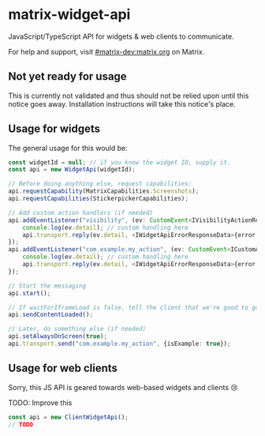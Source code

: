 # matrix-widget-api
JavaScript/TypeScript API for widgets &amp; web clients to communicate.

For help and support, visit [#matrix-dev:matrix.org](https://matrix.to/#/#matrix-dev:matrix.org) on Matrix.

## Not yet ready for usage

This is currently not validated and thus should not be relied upon until this notice goes away. Installation
instructions will take this notice's place.

## Usage for widgets

The general usage for this would be:

```typescript
const widgetId = null; // if you know the widget ID, supply it.
const api = new WidgetApi(widgetId);

// Before doing anything else, request capabilities:
api.requestCapability(MatrixCapabilities.Screenshots);
api.requestCapabilities(StickerpickerCapabilities);

// Add custom action handlers (if needed)
api.addEventListener("visibility", (ev: CustomEvent<IVisibilityActionRequest>) => {
    console.log(ev.detail); // custom handling here
    api.transport.reply(ev.detail, <IWidgetApiErrorResponseData>{error: {message: "Request failed"}});
});
api.addEventListener("com.example.my_action", (ev: CustomEvent<ICustomActionRequest>) => {
    console.log(ev.detail); // custom handling here
    api.transport.reply(ev.detail, <IWidgetApiErrorResponseData>{error: {message: "Request failed"}});
});

// Start the messaging
api.start();

// If waitForIframeLoad is false, tell the client that we're good to go
api.sendContentLoaded();

// Later, do something else (if needed)
api.setAlwaysOnScreen(true);
api.transport.send("com.example.my_action", {isExample: true});
```

## Usage for web clients

Sorry, this JS API is geared towards web-based widgets and clients 😢

TODO: Improve this

```typescript
const api = new ClientWidgetApi();
// TODO
``` 
